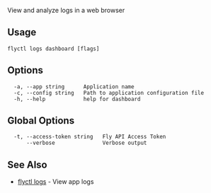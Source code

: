 View and analyze logs in a web browser


## Usage
~~~
flyctl logs dashboard [flags]
~~~

## Options

~~~
  -a, --app string      Application name
  -c, --config string   Path to application configuration file
  -h, --help            help for dashboard
~~~

## Global Options

~~~
  -t, --access-token string   Fly API Access Token
      --verbose               Verbose output
~~~

## See Also

* [flyctl logs](/docs/flyctl/logs/)	 - View app logs

